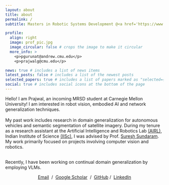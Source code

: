 ```yaml
---
layout: about
title: about
permalink: /
subtitle: Masters in Robotic Systems Development @<a href='https://www.ri.cmu.edu/'>The Robotics Institute, CMU</a>

profile:
  align: right
  image: prof_pic.jpg
  image_circular: false # crops the image to make it circular
  more_info: >
    <p>pgurunat@andrew.cmu.edu</p>
    <p>prajwalg@cmu.edu</p>

news: true # includes a list of news items
latest_posts: false # includes a list of the newest posts
selected_papers: true # includes a list of papers marked as "selected={true}"
social: true # includes social icons at the bottom of the page
---
```

Hello! I am Prajwal, an incoming MRSD student at Carnegie Mellon University!
I am interested in robot vision, embodied AI and network generalization techniques.<br><br>
My past work includes research in domain generalization for autonomous vehicles and semantic segmentation of satellite imagery.
During my tenure as a research assistant at the Artificial Intelligence and Robotics Lab [(AIRL)](https://pranathimaiya.in/airl/), Indian Institute of Science [(IISc)](https://iisc.ac.in/), I was advised by Prof. [Suresh Sundaram](https://scholar.google.com/citations?user=5iAMbhMAAAAJ&hl=en&oi=ao). My work primarily focused on projects involving computer vision and robotics.<br><br>

Recently, I have been working on continual domain generalization by employing VLMs.

<p style="text-align:center">
  <a href="mailto:prajwalg8@gmail.com">Email</a> &nbsp;/&nbsp;
  <!-- <a href="assets/pdf/something.pdf">CV</a> &nbsp;/&nbsp; -->
  <!-- <a href="data/something-bio.txt">Bio</a> &nbsp;/&nbsp; -->
  <a href="https://scholar.google.com/citations?user=1D-q8wwAAAAJ&hl=en&oi=ao">Google Scholar</a> &nbsp;/&nbsp;
  <a href="https://github.com/prajwalgt">GitHub</a>&nbsp;/&nbsp;
  <a href="https://in.linkedin.com/in/prajwal-gurunath">LinkedIn</a>
  <!-- <a href="https://twitter.com/something">Twitter</a> &nbsp;/&nbsp; -->
</p>



<!-- Write your biography here. Tell the world about yourself. Link to your favorite [subreddit](http://reddit.com). You can put a picture in, too. The code is already in, just name your picture `prof_pic.jpg` and put it in the `img/` folder.

Put your address / P.O. box / other info right below your picture. You can also disable any of these elements by editing `profile` property of the YAML header of your `_pages/about.md`. Edit `_bibliography/papers.bib` and Jekyll will render your [publications page](/al-folio/publications/) automatically.

Link to your social media connections, too. This theme is set up to use [Font Awesome icons](https://fontawesome.com/) and [Academicons](https://jpswalsh.github.io/academicons/), like the ones below. Add your Facebook, Twitter, LinkedIn, Google Scholar, or just disable all of them. -->
